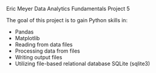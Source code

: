 Eric Meyer
Data Analytics Fundamentals Project 5

The goal of this project is to gain Python skills in:
- Pandas
- Matplotlib
- Reading from data files
- Processing data from files
- Writing output files
- Utilizing file-based relational database SQLite (sqlite3)
